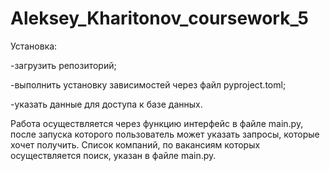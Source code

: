 # Aleksey_Kharitonov_coursework_5

Установка: 

-загрузить репозиторий;

-выполнить установку зависимостей через файл pyproject.toml;

-указать данные для доступа к базе данных.

Работа осуществляется через функцию интерфейс в файле main.py, 
после запуска которого пользователь может указать запросы, которые хочет получить. 
Список компаний, по вакансиям которых осуществляется поиск, указан в файле main.py.
